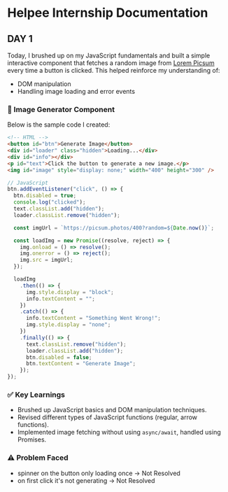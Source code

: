 # Helpee Internship Documentation

## DAY 1

Today, I brushed up on my JavaScript fundamentals and built a simple interactive component that fetches a random image from [Lorem Picsum](https://picsum.photos/) every time a button is clicked. This helped reinforce my understanding of:

- DOM manipulation  
- Handling image loading and error events  

### 📸 Image Generator Component

Below is the sample code I created:

```html
<!-- HTML -->
<button id="btn">Generate Image</button>
<div id="loader" class="hidden">Loading...</div>
<div id="info"></div>
<p id="text">Click the button to generate a new image.</p>
<img id="image" style="display: none;" width="400" height="300" />
```

```js
// JavaScript
btn.addEventListener("click", () => {
  btn.disabled = true;
  console.log("clicked");
  text.classList.add("hidden");
  loader.classList.remove("hidden");

  const imgUrl = `https://picsum.photos/400?random=${Date.now()}`;

  const loadImg = new Promise((resolve, reject) => {
    img.onload = () => resolve();
    img.onerror = () => reject();
    img.src = imgUrl;
  });

  loadImg
    .then(() => {
      img.style.display = "block";
      info.textContent = "";
    })
    .catch(() => {
      info.textContent = "Something Went Wrong!";
      img.style.display = "none";
    })
    .finally(() => {
      text.classList.remove("hidden");
      loader.classList.add("hidden");
      btn.disabled = false;
      btn.textContent = "Generate Image";
    });
});

```

### ✅ Key Learnings

- Brushed up JavaScript basics and DOM manipulation techniques.
- Revised different types of JavaScript functions (regular, arrow functions).
- Implemented image fetching without using `async/await`, handled using Promises.

### ⚠️ Problem Faced

- spinner on the button only loading once -> Not Resolved
- on first click it's not generating -> Not Resolved
